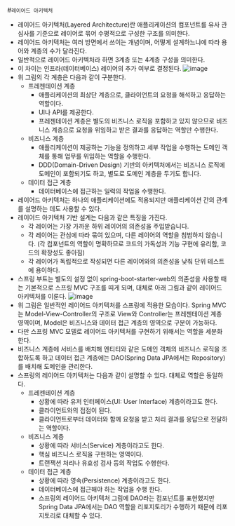 #```레이어드 아키텍처```
- 레이어드 아키텍처(Layered Architecture)란 애플리케이션의 컴포넌트를 유사 관심사를 기준으로 레이어로 묶어 수평적으로 구성한 구조를 의미한다.
- 레이어드 아키텍처는 여러 방면에서 쓰이는 개념이며, 어떻게 설계하느냐에 따라 용어와 계층의 수가 달라진다.
- 일반적으로 레이어드 아키텍처라 하면 3계층 또는 4계층 구성을 의미한다.
- 이 차이는 인프라(데이터베이스) 레이어의 추가 여부로 결정된다.
![image](https://github.com/user-attachments/assets/d0d0776a-f711-40c0-86a3-526ab9096d1c)
- 위 그림의 각 계층은 다음과 같이 구분한다.
  - 프레젠테이션 계층
    - 애플리케이션의 최상단 계층으로, 클라이언트의 요청을 해석하고 응답하는 역할이다.
    - UI나 API를 제공한다.
    - 프레젠테이션 계층은 별도의 비즈니스 로직을 포함하고 있지 않으므로 비즈니스 계층으로 요청을 위임하고 받은 결과를 응답하는 역할만 수행한다.
  - 비즈니스 계층
    - 애플리케이션이 제공하는 기능을 정의하고 세부 작업을 수행하는 도메인 객체를 통해 업무를 위임하는 역할을 수행한다.
    - DDD(Domain-Driven Design) 기반의 아키텍처에서는 비즈니스 로직에 도메인이 포함되기도 하고, 별도로 도메인 계층을 두기도 합니다.
  - 데이터 접근 계층
    - 데이터베이스에 접근하는 일력의 작업을 수행한다.
- 레이어드 아키텍처는 하나의 애플리케이션에도 적용되지만 애플리케이션 간의 관계를 설명하는 데도 사용할 수 있다.
- 레이어드 아키텍처 기반 설계는 다음과 같은 특징을 가진다.
  - 각 레이어는 가장 가까운 하위 레이어의 의존성을 주입받습니다.
  - 각 레이어는 관심에 따라 묶여 있으며, 다른 레이어의 역할을 침범하지 않습니다. (각 컴포넌트의 역할이 명확하므로 코드의 가독성과 기능 구현에 유리함, 코드의 확장성도 좋아짐)
  - 각 레이어가 독립적으로 작성되면 다른 레이어와의 의존성을 낮춰 단위 테스트에 용이하다.
- 스프링 부트는 별도의 설정 없이 spring-boot-starter-web의 의존성을 사용할 때는 기본적으로 스프링 MVC 구조를 띠게 되며, 대체로 아래 그림과 같이 레이어드 아키텍처를 이룬다.
![image](https://github.com/user-attachments/assets/f712fbe3-c7e7-4d6a-9159-e0066b4fa9b4)
- 위 그림은 일반적인 레이어드 아키텍처를 스프링에 적용한 모습이다. Spring MVC는 Model-View-Controller의 구조로 View와 Controller는 프레젠테이션 계층 영역이며, Model은 비즈니스와 데이터 접근 계층의 영역으로 구분이 가능하다.
- 다만 스프링 MVC 모델로 레이어드 아키텍처를 구현하기 위해서는 역할을 세분화 한다.
- 비즈니스 계층에 서비스를 배치해 엔티티와 같은 도메인 객체의 비즈니스 로직을 조합하도록 하고 데이터 접근 계층에는 DAO(Spring Data JPA에서는 Repository)를 배치해 도메인을 관리한다.
- 스프링의 레이어드 아키텍처는 다음과 같이 설명할 수 있다. 대체로 역할은 동일하다.
  - 프레젠테이션 계층
    - 상황에 따라 유저 인터페이스(UI: User Interface) 계층이라고도 한다.
    - 클라이언트와의 접점이 된다.
    - 클라이언트로부터 데이터와 함께 요청을 받고 처리 결과를 응답으로 전달하는 역할이다.
  - 비즈니스 계층
    - 상황에 따라 서비스(Service) 계층이라고도 한다.
    - 핵심 비즈니스 로직을 구현하는 영역이다.
    - 트랜잭션 처리나 유효성 검사 등의 작업도 수행한다.
  - 데이터 접근 계층
    - 상황에 따라 영속(Persistence) 계층이라고도 한다.
    - 데이터베이스에 접근해야 하는 작업을 수행 한다.
    - 스프링의 레이어드 아키텍처 그림에 DAO라는 컴포넌트를 표현했지만 Spring Data JPA에서는 DAO 역할을 리포지토리가 수행하기 때문에 리포지토리로 대체할 수 있다.
